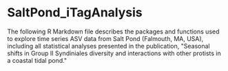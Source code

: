 # SaltPond_iTagAnalysis

The following R Markdown file describes the packages and functions used to explore time series ASV data from Salt Pond (Falmouth, MA, USA), including all statistical analyses presented in the publication, "Seasonal shifts in Group II Syndiniales diversity and interactions with other protists in a coastal tidal pond."

